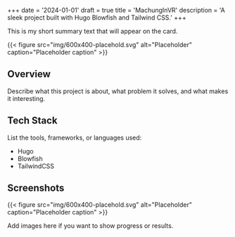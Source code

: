 +++
date = '2024-01-01'
draft = true
title = 'MachungInVR'
description = 'A sleek project built with Hugo Blowfish and Tailwind CSS.'
+++

This is my short summary text that will appear on the card.
<!--more-->

{{< figure
    src="img/600x400-placehold.svg"
    alt="Placeholder"
    caption="Placeholder caption"
    >}}

## Overview
Describe what this project is about, what problem it solves, and what makes it interesting.

## Tech Stack
List the tools, frameworks, or languages used:
- Hugo
- Blowfish
- TailwindCSS

## Screenshots
{{< figure
    src="img/600x400-placehold.svg"
    alt="Placeholder"
    caption="Placeholder caption"
    >}}

Add images here if you want to show progress or results.